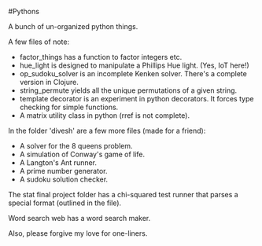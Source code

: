 #Pythons

A bunch of un-organized python things.

A few files of note:
* factor_things has a function to factor integers etc.
* hue_light is designed to manipulate a Phillips Hue light. (Yes, IoT here!)
* op_sudoku_solver is an incomplete Kenken solver. There's a complete version in Clojure.
* string_permute yields all the unique permutations of a given string.
* template decorator is an experiment in python decorators. It forces type checking for simple functions.
* A matrix utility class in python (rref is not complete).

In the folder 'divesh' are a few more files (made for a friend):
* A solver for the 8 queens problem.
* A simulation of Conway's game of life.
* A Langton's Ant runner.
* A prime number generator.
* A sudoku solution checker.

The stat final project folder has a chi-squared test runner that parses a special format (outlined in the file).

Word search web has a word search maker.

Also, please forgive my love for one-liners.
